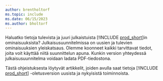 ```yaml
---
author: brentholtorf
ms.topic: include
ms.date: 06/15/2023
ms.author: bholtorf
---
```

Haluatko tietoja tulevista ja juuri julkaistuista [!INCLUDE [prod_short](prod_short.md)]in ominaisuuksista? Julkaisusuunnitelmissa on uusien ja tulevien ominaisuuksien yleiskatsaus. Olemme koonneet kaikki tarvittavat tiedot, joita voit käyttää niitä suunnittelun apuna. Kunkin version yhteydessä julkaisusuunnitelma voidaan ladata PDF-tiedostona.

Tästä ohjeistuksesta löytyvät artikkelit, joiden avulla saat tietoja [!INCLUDE [prod_short](prod_short.md)] -oletusversion uusista ja nykyisistä toiminnoista.